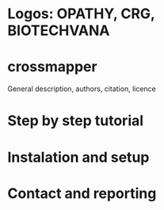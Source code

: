 # Logos: OPATHY, CRG, BIOTECHVANA


# crossmapper
General description, authors, citation, licence


# Step by step tutorial


# Instalation and setup


# Contact and reporting

